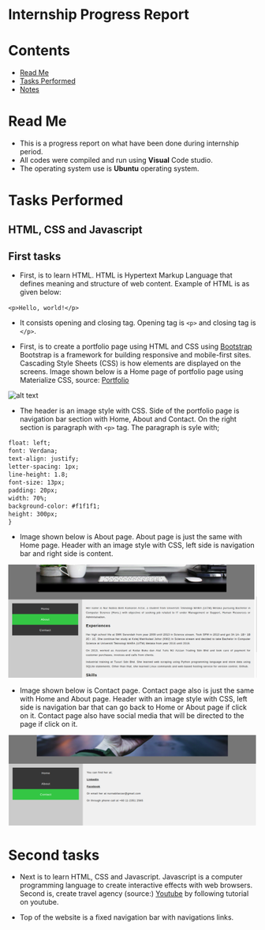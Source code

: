 # **Internship Progress Report**

# Contents
  - [Read Me](#read-me)
  - [Tasks Performed](#task-performed)
  - [Notes](#notes)
  
# Read Me
- This is a progress report on what have been done during internship period.
- All codes were compiled and run using **Visual** Code studio.
- The operating system use is **Ubuntu** operating system.
  
# Tasks Performed

## **HTML, CSS and Javascript**

## **First tasks**

- First, is to learn HTML. HTML is Hypertext Markup Language that defines meaning and structure of web content. Example of HTML is as given below:

```<p>Hello, world!</p>```

- It consists opening and closing tag. Opening tag is ```<p>``` and closing tag is ```</p>```.

- First, is to create a portfolio page using HTML and CSS using [Bootstrap](https://getbootstrap.com/) Bootstrap is a framework for building responsive and mobile-first sites. Cascading Style Sheets (CSS) is how elements are displayed on the screens. Image shown below is a Home page of portfolio page using Materialize CSS, source: [Portfolio](https://www.youtube.com/watch?v=HcSLoR7oGHU)

![alt text](image.png "Portfolio: Home page")

- The header is an image style with CSS. Side of the portfolio page is navigation bar section with Home, About and Contact. On the right section is paragraph with ```<p>``` tag. The paragraph is syle with;

```article {
float: left;
font: Verdana;
text-align: justify;
letter-spacing: 1px;
line-height: 1.8;
font-size: 13px;
padding: 20px;
width: 70%;
background-color: #f1f1f1;
height: 300px;
}
```

- Image shown below is About page. About page is just the same with Home page. Header with an image style with CSS, left side is navigation bar and right side is content.

![alt text](image_1.png "Portfolio: About page")

- Image shown below is Contact page. Contact page also is just the same with Home and About page. Header with an image style with CSS, left side is navigation bar that can go back to Home or About page if click on it. Contact page also have social media that will be directed to the page if click on it.

![alt text](image_2.png "Portfolio: Contact page")

# **Second tasks**

- Next is to learn HTML, CSS and Javascript. Javascript is a computer programming language to create interactive effects with web browsers. Second is, create travel agency (source:) [Youtube](https://www.youtube.com/watch?v=MaP3vO-vEsg) by following tutorial on youtube.

- Top of the website is a fixed navigation bar with navigations links.